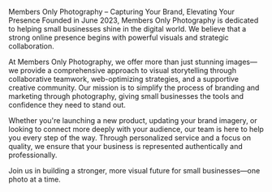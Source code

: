 Members Only Photography – Capturing Your Brand, Elevating Your Presence
Founded in June 2023, Members Only Photography is dedicated to helping small businesses shine in the digital world. We believe that a strong online presence begins with powerful visuals and strategic collaboration.

At Members Only Photography, we offer more than just stunning images—we provide a comprehensive approach to visual storytelling through collaborative teamwork, web-optimizing strategies, and a supportive creative community. Our mission is to simplify the process of branding and marketing through photography, giving small businesses the tools and confidence they need to stand out.

Whether you're launching a new product, updating your brand imagery, or looking to connect more deeply with your audience, our team is here to help you every step of the way. Through personalized service and a focus on quality, we ensure that your business is represented authentically and professionally.

Join us in building a stronger, more visual future for small businesses—one photo at a time.


